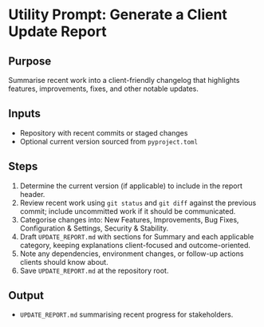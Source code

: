 # Utility Prompt: Generate a Client Update Report

## Purpose
Summarise recent work into a client-friendly changelog that highlights features, improvements, fixes, and other notable updates.

## Inputs
- Repository with recent commits or staged changes
- Optional current version sourced from `pyproject.toml`

## Steps
1. Determine the current version (if applicable) to include in the report header.
2. Review recent work using `git status` and `git diff` against the previous commit; include uncommitted work if it should be communicated.
3. Categorise changes into: New Features, Improvements, Bug Fixes, Configuration & Settings, Security & Stability.
4. Draft `UPDATE_REPORT.md` with sections for Summary and each applicable category, keeping explanations client-focused and outcome-oriented.
5. Note any dependencies, environment changes, or follow-up actions clients should know about.
6. Save `UPDATE_REPORT.md` at the repository root.

## Output
- `UPDATE_REPORT.md` summarising recent progress for stakeholders.
